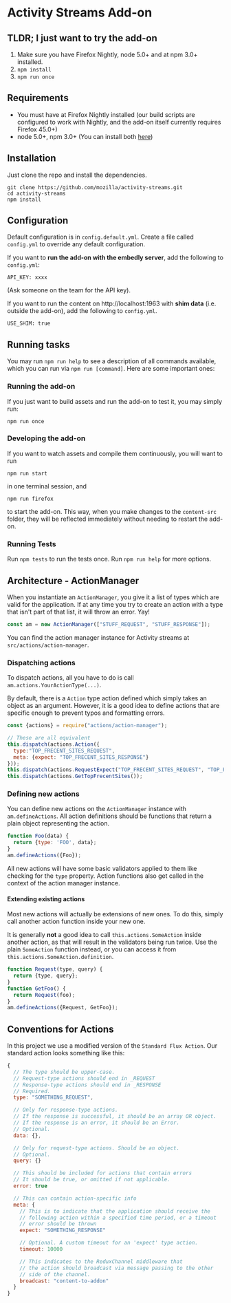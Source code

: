 # Activity Streams Add-on

## TLDR; I just want to try the add-on

1. Make sure you have Firefox Nightly, node 5.0+ and at npm 3.0+ installed.
2. `npm install`
3. `npm run once`

## Requirements

* You must have at Firefox Nightly installed (our build scripts are configured to work with Nightly, and the add-on itself currently requires Firefox 45.0+)
* node 5.0+, npm 3.0+ (You can install both [here](https://nodejs.org))

## Installation

Just clone the repo and install the dependencies.

```
git clone https://github.com/mozilla/activity-streams.git
cd activity-streams
npm install
```

## Configuration

Default configuration is in `config.default.yml`. Create a file called `config.yml` to override any default configuration.

If you want to **run the add-on with the embedly server**, add the following to `config.yml`:
```
API_KEY: xxxx
```
(Ask someone on the team for the API key).

If you want to run the content on http://localhost:1963 with **shim data** (i.e. outside the add-on), add the following to `config.yml`.
```
USE_SHIM: true
```

## Running tasks

You may run `npm run help` to see a description of all commands available, which you can run via `npm run [command]`. Here are some important ones:

### Running the add-on

If you just want to build assets and run the add-on to test it, you may simply run:

`npm run once`

### Developing the add-on

If you want to watch assets and compile them continuously, you will want to run
```
npm run start
```
in one terminal session, and
```
npm run firefox
```
to start the add-on. This way, when you make changes to the `content-src` folder, they will be reflected immediately without needing to restart the add-on.

### Running Tests

Run `npm tests` to run the tests once. Run `npm run help` for more options.

## Architecture - ActionManager
When you instantiate an `ActionManager`, you give it a list of types which are valid for the application. If at any time you try to create an action with a type that isn't part of that list, it will throw an error. Yay!

```js
const am = new ActionManager(["STUFF_REQUEST", "STUFF_RESPONSE"]);

```

You can find the action manager instance for Activity streams at `src/actions/action-manager`.

### Dispatching actions
To dispatch actions, all you have to do is call `am.actions.YourActionType(...)`.

By default, there is a `Action` type action defined which simply takes an object as an argument. However, it is a good idea to define actions that are specific enough to prevent typos and formatting errors.

```js
const {actions} = require("actions/action-manager");

// These are all equivalent
this.dispatch(actions.Action({
  type:"TOP_FRECENT_SITES_REQUEST",
  meta: {expect: "TOP_FRECENT_SITES_RESPONSE"}
}));
this.dispatch(actions.RequestExpect("TOP_FRECENT_SITES_REQUEST", "TOP_FRECENT_SITES_RESPONSE"));
this.dispatch(actions.GetTopFrecentSites());
```

### Defining new actions
You can define new actions on the `ActionManager` instance with `am.defineActions`. All action definitions should be functions that return a plain object representing the action.

```js
function Foo(data) {
  return {type: 'FOO', data};
}
am.defineActions({Foo});
```

All new actions will have some basic validators applied to them like checking for the `type` property. Action functions also get called in the context of the action manager instance.

#### Extending existing actions
Most new actions will actually be extensions of new ones. To do this, simply call another action function inside your new one.

It is generally **not** a good idea to call `this.actions.SomeAction` inside another action, as that will result in the validators being run twice. Use the plain `SomeAction` function instead, or you can access it from `this.actions.SomeAction.definition`.

```js
function Request(type, query) {
  return {type, query};
}
function GetFoo() {
  return Request(foo);
}
am.defineActions({Request, GetFoo});
```

## Conventions for Actions
In this project we use a modified version of the `Standard Flux Action`. Our standard action looks something like this:

```js
{
  // The type should be upper-case.
  // Request-type actions should end in _REQUEST
  // Response-type actions should end in _RESPONSE
  // Required.
  type: "SOMETHING_REQUEST",

  // Only for response-type actions.
  // If the response is successful, it should be an array OR object.
  // If the response is an error, it should be an Error.
  // Optional.
  data: {},

  // Only for request-type actions. Should be an object.
  // Optional.
  query: {}

  // This should be included for actions that contain errors
  // It should be true, or omitted if not applicable.
  error: true

  // This can contain action-specific info
  meta: {
    // This is to indicate that the application should receive the
    // following action within a specified time period, or a timeout
    // error should be thrown
    expect: "SOMETHING_RESPONSE"

    // Optional. A custom timeout for an 'expect' type action.
    timeout: 10000

    // This indicates to the ReduxChannel middleware that
    // the action should broadcast via message passing to the other
    // side of the channel.
    broadcast: "content-to-addon"
  }
}
```

